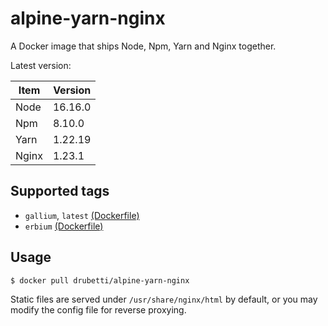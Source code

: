 # alpine-yarn-nginx

A Docker image that ships Node, Npm, Yarn and Nginx together.

Latest version:

| Item  | Version |
|-------|---------|
| Node  | 16.16.0 |
| Npm   | 8.10.0  |
| Yarn  | 1.22.19 |
| Nginx | 1.23.1  | 

## Supported tags
* `gallium`, `latest` [(Dockerfile)](https://github.com/drubetti/alpine-yarn-nginx/blob/gallium/Dockerfile)
* `erbium` [(Dockerfile)](https://github.com/drubetti/alpine-yarn-nginx/blob/erbium/Dockerfile)

## Usage

`$ docker pull drubetti/alpine-yarn-nginx`

Static files are served under `/usr/share/nginx/html` by default, or you may modify the config file for reverse proxying.
